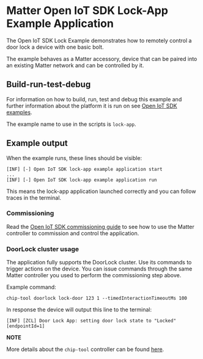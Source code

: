 ﻿# Matter Open IoT SDK Lock-App Example Application

The Open IoT SDK Lock Example demonstrates how to remotely control a door lock a
device with one basic bolt.

The example behaves as a Matter accessory, device that can be paired into an
existing Matter network and can be controlled by it.

## Build-run-test-debug

For information on how to build, run, test and debug this example and further
information about the platform it is run on see
[Open IoT SDK examples](../../../platforms/openiotsdk/openiotsdk_examples.md).

The example name to use in the scripts is `lock-app`.

## Example output

When the example runs, these lines should be visible:

```
[INF] [-] Open IoT SDK lock-app example application start
...
[INF] [-] Open IoT SDK lock-app example application run
```

This means the lock-app application launched correctly and you can follow traces
in the terminal.

### Commissioning

Read the
[Open IoT SDK commissioning guide](../../../platforms/openiotsdk/openiotsdk_commissioning.md)
to see how to use the Matter controller to commission and control the
application.

### DoorLock cluster usage

The application fully supports the DoorLock cluster. Use its commands to trigger
actions on the device. You can issue commands through the same Matter controller
you used to perform the commissioning step above.

Example command:

```
chip-tool doorlock lock-door 123 1 --timedInteractionTimeoutMs 100
```

In response the device will output this line to the terminal:

```
[INF] [ZCL] Door Lock App: setting door lock state to "Locked" [endpointId=1]
```

**NOTE**

More details about the `chip-tool` controller can be found
[here](../../chip-tool/README.md).
